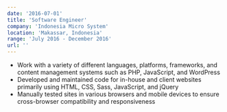 ```yaml
---
date: '2016-07-01'
title: 'Software Engineer'
company: 'Indonesia Micro System'
location: 'Makassar, Indonesia'
range: 'July 2016 - December 2016'
url: ''
---
```


- Work with a variety of different languages, platforms, frameworks, and content management systems such as PHP, JavaScript, and WordPress
- Developed and maintained code for in-house and client websites primarily using HTML, CSS, Sass, JavaScript, and jQuery
- Manually tested sites in various browsers and mobile devices to ensure cross-browser compatibility and responsiveness
